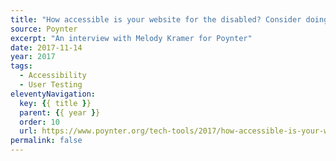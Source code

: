 ```yaml
---
title: "How accessible is your website for the disabled? Consider doing an audit to find out"
source: Poynter
excerpt: "An interview with Melody Kramer for Poynter"
date: 2017-11-14
year: 2017
tags:
  - Accessibility
  - User Testing
eleventyNavigation:
  key: {{ title }}
  parent: {{ year }}
  order: 10
  url: https://www.poynter.org/tech-tools/2017/how-accessible-is-your-website-for-the-disabled-consider-doing-an-audit-to-find-out/
permalink: false
---
```

